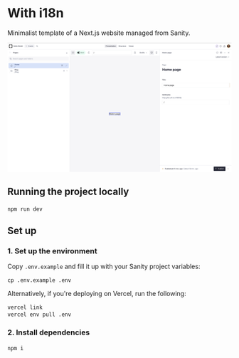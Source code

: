 # With i18n

Minimalist template of a Next.js website managed from Sanity.

![Studio Overview](./public/static/studio.png)

## Running the project locally

```
npm run dev
```

## Set up

### 1. Set up the environment

Copy `.env.example` and fill it up with your Sanity project variables:

```
cp .env.example .env
```

Alternatively, if you're deploying on Vercel, run the following:

```
vercel link
vercel env pull .env
```

### 2. Install dependencies

```
npm i
```
